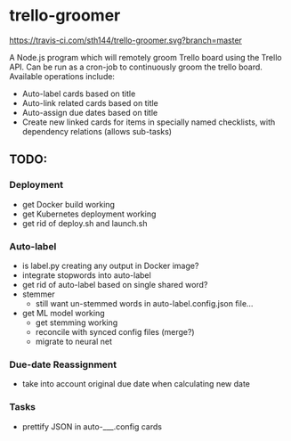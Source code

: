 # trello-groomer

https://travis-ci.com/sth144/trello-groomer.svg?branch=master

A Node.js program which will remotely groom Trello board using the Trello API. Can be run as a cron-job to continuously groom the trello board. Available operations include:
 * Auto-label cards based on title
 * Auto-link related cards based on title
 * Auto-assign due dates based on title
 * Create new linked cards for items in specially named checklists, with dependency relations (allows sub-tasks)

## TODO:
### Deployment
* get Docker build working
* get Kubernetes deployment working
* get rid of deploy.sh and launch.sh
### Auto-label
* is label.py creating any output in Docker image?
* integrate stopwords into auto-label
* get rid of auto-label based on single shared word?
* stemmer
    * still want un-stemmed words in auto-label.config.json file...
* get ML model working
    * get stemming working
    * reconcile with synced config files (merge?)
    * migrate to neural net
### Due-date Reassignment
* take into account original due date when calculating new date
### Tasks
* prettify JSON in auto-___.config cards
